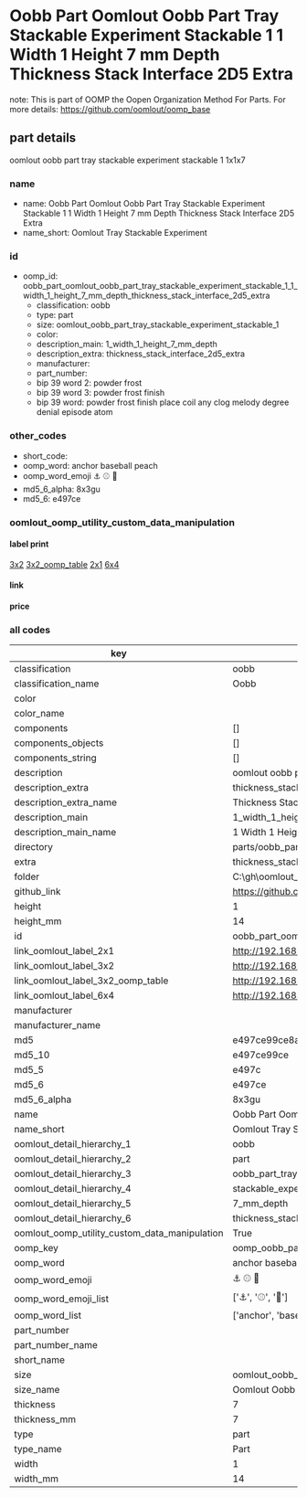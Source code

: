 # Oobb Part Oomlout Oobb Part Tray Stackable Experiment Stackable 1 1 Width 1 Height 7 mm Depth Thickness Stack Interface 2D5 Extra  

note: This is part of OOMP the Oopen Organization Method For Parts. For more details: https://github.com/oomlout/oomp_base

##  part details
  



oomlout oobb part tray stackable experiment stackable 1 1x1x7



### name
* name: Oobb Part Oomlout Oobb Part Tray Stackable Experiment Stackable 1 1 Width 1 Height 7 mm Depth Thickness Stack Interface 2D5 Extra
* name_short: Oomlout Tray Stackable Experiment
### id
* oomp_id: oobb_part_oomlout_oobb_part_tray_stackable_experiment_stackable_1_1_width_1_height_7_mm_depth_thickness_stack_interface_2d5_extra
  * classification: oobb
  * type: part
  * size: oomlout_oobb_part_tray_stackable_experiment_stackable_1
  * color: 
  * description_main: 1_width_1_height_7_mm_depth
  * description_extra: thickness_stack_interface_2d5_extra
  * manufacturer: 
  * part_number: 
  * bip 39 word 2: powder frost
  * bip 39 word 3: powder frost finish
  * bip 39 word: powder frost finish place coil any clog melody degree denial episode atom

### other_codes
* short_code: 
* oomp_word: anchor baseball peach
* oomp_word_emoji :anchor: :baseball: :peach:
* md5_6_alpha: 8x3gu
* md5_6: e497ce






### oomlout_oomp_utility_custom_data_manipulation
#### label print
[3x2](http://192.168.1.245:1112/?label=oomp%208x3gu)
[3x2_oomp_table](http://192.168.1.108:1112/?label=oomp%208x3gu)
[2x1](http://192.168.1.242:1112/?label=oomp%208x3gu)
[6x4](http://192.168.1.55:1112/?label=oomp%208x3gu)    

#### link

                              

#### price







### all codes 
| key | value |  
| --- | --- |  
| classification | oobb |  
| classification_name | Oobb |  
| color |  |  
| color_name |  |  
| components | [] |  
| components_objects | [] |  
| components_string | [] |  
| description | oomlout oobb part tray stackable experiment stackable 1 1x1x7 |  
| description_extra | thickness_stack_interface_2d5_extra |  
| description_extra_name | Thickness Stack Interface 2D5 Extra |  
| description_main | 1_width_1_height_7_mm_depth |  
| description_main_name | 1 Width 1 Height 7 mm Depth |  
| directory | parts/oobb_part_oomlout_oobb_part_tray_stackable_experiment_stackable_1_1_width_1_height_7_mm_depth_thickness_stack_interface_2d5_extra |  
| extra | thickness_stack_interface_2d5 |  
| folder | C:\gh\oomlout_oobb_version_4_generated_parts\parts\oobb_part_oomlout_oobb_part_tray_stackable_experiment_stackable_1_1_width_1_height_7_mm_depth_thickness_stack_interface_2d5_extra |  
| github_link | https://github.com/oomlout/oomlout_oomp_part_src/tree/main/parts/oobb_part_oomlout_oobb_part_tray_stackable_experiment_stackable_1_1_width_1_height_7_mm_depth_thickness_stack_interface_2d5_extra |  
| height | 1 |  
| height_mm | 14 |  
| id | oobb_part_oomlout_oobb_part_tray_stackable_experiment_stackable_1_1_width_1_height_7_mm_depth_thickness_stack_interface_2d5_extra |  
| link_oomlout_label_2x1 | http://192.168.1.242:1112/?label=oomp%208x3gu |  
| link_oomlout_label_3x2 | http://192.168.1.245:1112/?label=oomp%208x3gu |  
| link_oomlout_label_3x2_oomp_table | http://192.168.1.108:1112/?label=oomp%208x3gu |  
| link_oomlout_label_6x4 | http://192.168.1.55:1112/?label=oomp%208x3gu |  
| manufacturer |  |  
| manufacturer_name |  |  
| md5 | e497ce99ce8a85702896aa5cae175d49 |  
| md5_10 | e497ce99ce |  
| md5_5 | e497c |  
| md5_6 | e497ce |  
| md5_6_alpha | 8x3gu |  
| name | Oobb Part Oomlout Oobb Part Tray Stackable Experiment Stackable 1 1 Width 1 Height 7 mm Depth Thickness Stack Interface 2D5 Extra |  
| name_short | Oomlout Tray Stackable Experiment |  
| oomlout_detail_hierarchy_1 | oobb |  
| oomlout_detail_hierarchy_2 | part |  
| oomlout_detail_hierarchy_3 | oobb_part_tray |  
| oomlout_detail_hierarchy_4 | stackable_experiment_stackable_1 |  
| oomlout_detail_hierarchy_5 | 7_mm_depth |  
| oomlout_detail_hierarchy_6 | thickness_stack_interface_2d5_extra |  
| oomlout_oomp_utility_custom_data_manipulation | True |  
| oomp_key | oomp_oobb_part_oomlout_oobb_part_tray_stackable_experiment_stackable_1_1_width_1_height_7_mm_depth_thickness_stack_interface_2d5_extra |  
| oomp_word | anchor baseball peach |  
| oomp_word_emoji | :anchor: :baseball: :peach: |  
| oomp_word_emoji_list | [':anchor:', ':baseball:', ':peach:'] |  
| oomp_word_list | ['anchor', 'baseball', 'peach'] |  
| part_number |  |  
| part_number_name |  |  
| short_name |  |  
| size | oomlout_oobb_part_tray_stackable_experiment_stackable_1 |  
| size_name | Oomlout Oobb Part Tray Stackable Experiment Stackable 1 |  
| thickness | 7 |  
| thickness_mm | 7 |  
| type | part |  
| type_name | Part |  
| width | 1 |  
| width_mm | 14 |  
